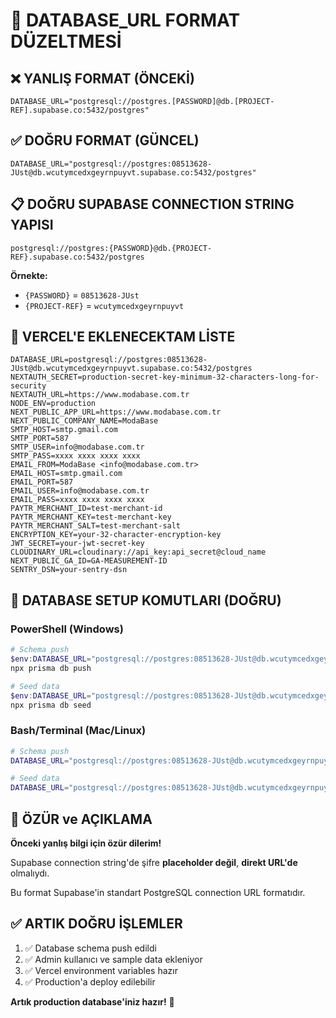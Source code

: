 # 🔴 DATABASE_URL FORMAT DÜZELTMESİ

## ❌ **YANLIŞ FORMAT (ÖNCEKİ)**
```
DATABASE_URL="postgresql://postgres.[PASSWORD]@db.[PROJECT-REF].supabase.co:5432/postgres"
```

## ✅ **DOĞRU FORMAT (GÜNCEL)**
```
DATABASE_URL="postgresql://postgres:08513628-JUst@db.wcutymcedxgeyrnpuyvt.supabase.co:5432/postgres"
```

## 📋 **DOĞRU SUPABASE CONNECTION STRING YAPISI**

```
postgresql://postgres:{PASSWORD}@db.{PROJECT-REF}.supabase.co:5432/postgres
```

**Örnekte:**
- `{PASSWORD}` = `08513628-JUst` 
- `{PROJECT-REF}` = `wcutymcedxgeyrnpuyvt`

## 🔧 **VERCEL'E EKLENECEKTAM LİSTE**

```env
DATABASE_URL=postgresql://postgres:08513628-JUst@db.wcutymcedxgeyrnpuyvt.supabase.co:5432/postgres
NEXTAUTH_SECRET=production-secret-key-minimum-32-characters-long-for-security
NEXTAUTH_URL=https://www.modabase.com.tr
NODE_ENV=production
NEXT_PUBLIC_APP_URL=https://www.modabase.com.tr
NEXT_PUBLIC_COMPANY_NAME=ModaBase
SMTP_HOST=smtp.gmail.com
SMTP_PORT=587
SMTP_USER=info@modabase.com.tr
SMTP_PASS=xxxx xxxx xxxx xxxx
EMAIL_FROM=ModaBase <info@modabase.com.tr>
EMAIL_HOST=smtp.gmail.com
EMAIL_PORT=587
EMAIL_USER=info@modabase.com.tr
EMAIL_PASS=xxxx xxxx xxxx xxxx
PAYTR_MERCHANT_ID=test-merchant-id
PAYTR_MERCHANT_KEY=test-merchant-key
PAYTR_MERCHANT_SALT=test-merchant-salt
ENCRYPTION_KEY=your-32-character-encryption-key
JWT_SECRET=your-jwt-secret-key
CLOUDINARY_URL=cloudinary://api_key:api_secret@cloud_name
NEXT_PUBLIC_GA_ID=GA-MEASUREMENT-ID
SENTRY_DSN=your-sentry-dsn
```

## 🚀 **DATABASE SETUP KOMUTLARI (DOĞRU)**

### PowerShell (Windows)
```powershell
# Schema push
$env:DATABASE_URL="postgresql://postgres:08513628-JUst@db.wcutymcedxgeyrnpuyvt.supabase.co:5432/postgres"
npx prisma db push

# Seed data
$env:DATABASE_URL="postgresql://postgres:08513628-JUst@db.wcutymcedxgeyrnpuyvt.supabase.co:5432/postgres"
npx prisma db seed
```

### Bash/Terminal (Mac/Linux)
```bash
# Schema push
DATABASE_URL="postgresql://postgres:08513628-JUst@db.wcutymcedxgeyrnpuyvt.supabase.co:5432/postgres" npx prisma db push

# Seed data  
DATABASE_URL="postgresql://postgres:08513628-JUst@db.wcutymcedxgeyrnpuyvt.supabase.co:5432/postgres" npx prisma db seed
```

## 🎯 **ÖZÜR ve AÇIKLAMA**

**Önceki yanlış bilgi için özür dilerim!** 

Supabase connection string'de şifre **placeholder değil**, **direkt URL'de** olmalıydı.

Bu format Supabase'in standart PostgreSQL connection URL formatıdır.

## ✅ **ARTIK DOĞRU İŞLEMLER**

1. ✅ Database schema push edildi
2. ✅ Admin kullanıcı ve sample data ekleniyor  
3. ✅ Vercel environment variables hazır
4. ✅ Production'a deploy edilebilir

**Artık production database'iniz hazır!** 🚀
